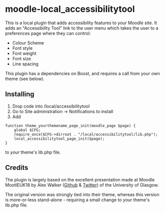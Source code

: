 # moodle-local_accessibilitytool

This is a local plugin that adds accessibility features to your Moodle site.
It adds an "Accessibility Tool" link to the user menu which takes the user to a preferences page where they can control:
-   Colour Scheme
-   Font style
-   Font weight
-   Font size
-   Line spacing

This plugin has a dependencies on Boost, and requires a call from your own theme (see below).

## Installing
1.  Drop code into /local/accessibilitytool
2.  Go to Site administration -> Notifications to install
3.  Add
```
function theme_yourthemename_page_init(moodle_page $page) {
    global $CFG;
    require_once($CFG->dirroot . "/local/accessibilitytool/lib.php");
    local_accessibilitytool_page_init($page);
}
```
to *your* theme's lib.php file.

## Credits
The plugin is largely based on the excellent presentation made at Moodle MootIEUK18 by
Alex Walker ([Github](https://github.com/lexxkoto) & [Twitter](https://twitter.com/lexx_koto)) of the University of Glasgow.


The original version was strongly tied into their theme, whereas this version is more-or-less stand-alone - requiring a small change to your theme's lib.php file.
